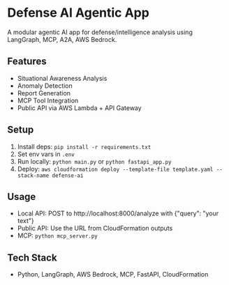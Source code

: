 # Defense AI Agentic App

A modular agentic AI app for defense/intelligence analysis using LangGraph, MCP, A2A, AWS Bedrock.

## Features
- Situational Awareness Analysis
- Anomaly Detection
- Report Generation
- MCP Tool Integration
- Public API via AWS Lambda + API Gateway

## Setup
1. Install deps: `pip install -r requirements.txt`
2. Set env vars in `.env`
3. Run locally: `python main.py` or `python fastapi_app.py`
4. Deploy: `aws cloudformation deploy --template-file template.yaml --stack-name defense-ai`

## Usage
- Local API: POST to http://localhost:8000/analyze with {"query": "your text"}
- Public API: Use the URL from CloudFormation outputs
- MCP: `python mcp_server.py`

## Tech Stack
- Python, LangGraph, AWS Bedrock, MCP, FastAPI, CloudFormation